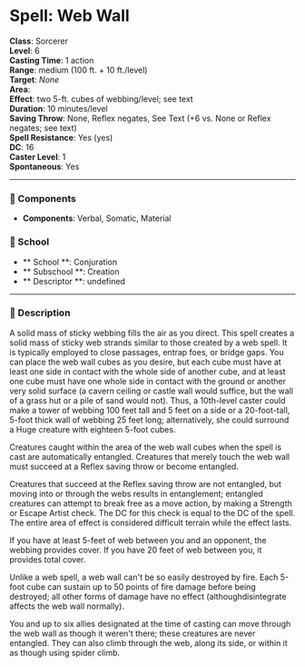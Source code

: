 
# Spell: Web Wall
**Class**: Sorcerer  
**Level**: 6  
**Casting Time**: 1 action  
**Range**: medium (100 ft. + 10 ft./level)  
**Target**: _None_  
**Area**:   
**Effect**: two 5-ft. cubes of webbing/level; see text  
**Duration**: 10 minutes/level  
**Saving Throw**: None, Reflex negates, See Text (+6 vs. None or Reflex negates; see text)  
**Spell Resistance**: Yes (yes)  
**DC**: 16  
**Caster Level**: 1  
**Spontaneous**: Yes

---

### 🔮 Components
- **Components**: Verbal, Somatic, Material

### 🏫 School
- ** School **: Conjuration
- ** Subschool **: Creation
- ** Descriptor **: undefined
---

### 📜 Description
A solid mass of sticky webbing fills the air as you direct. This spell creates a solid mass of sticky web strands similar to those created by a web spell. It is typically employed to close passages, entrap foes, or bridge gaps. You can place the web wall cubes as you desire, but each cube must have at least one side in contact with the whole side of another cube, and at least one cube must have one whole side in contact with the ground or another very solid surface (a cavern ceiling or castle wall would suffice, but the wall of a grass hut or a pile of sand would not). Thus, a 10th-level caster could make a tower of webbing 100 feet tall and 5 feet on a side or a 20-foot-tall, 5-foot thick wall of webbing 25 feet long; alternatively, she could surround a Huge creature with eighteen 5-foot cubes. 

Creatures caught within the area of the web wall cubes when the spell is cast are automatically entangled. Creatures that merely touch the web wall must succeed at a Reflex saving throw or become entangled. 

Creatures that succeed at the Reflex saving throw are not entangled, but moving into or through the webs results in entanglement; entangled creatures can attempt to break free as a move action, by making a Strength or Escape Artist check. The DC for this check is equal to the DC of the spell. The entire area of effect is considered difficult terrain while the effect lasts.

If you have at least 5-feet of web between you and an opponent, the webbing provides cover. If you have 20  feet of web between you, it provides total cover. 

Unlike a web spell, a web wall can't be so easily destroyed by fire. Each 5-foot cube can sustain up to 50 points of fire damage before being destroyed; all other forms of damage have no effect (althoughdisintegrate affects the web wall normally). 

You and up to six allies designated at the time of casting can move through the web wall as though it weren't there; these creatures are never entangled. They can also climb through the web, along its side, or within it as though using spider climb.
